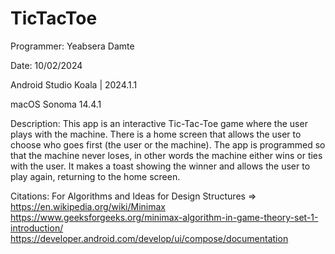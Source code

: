 # TicTacToe
Programmer: Yeabsera Damte

Date: 10/02/2024

Android Studio Koala | 2024.1.1

macOS Sonoma 14.4.1

Description: This app is an interactive Tic-Tac-Toe game where the user plays with the machine.
There is a home screen that allows the user to choose who goes first (the user or the machine).
The app is programmed so that the machine never loses, in other words the machine either wins or ties with the user.
It makes a toast showing the winner and allows the user to play again, returning to the home screen.

Citations: For Algorithms and Ideas for Design Structures =>
https://en.wikipedia.org/wiki/Minimax
https://www.geeksforgeeks.org/minimax-algorithm-in-game-theory-set-1-introduction/
https://developer.android.com/develop/ui/compose/documentation
